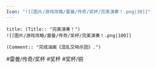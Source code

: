 ```yaml
---
Icon: "![[图片/游戏攻略/雷曼/传奇/奖杯/完美演奏！.png|30]]"
---
```

```ad-common-bronze-trophy
title: (Title:: "完美演奏！")
![[图片/游戏攻略/雷曼/传奇/奖杯/完美演奏！.png|100]]

(Comment:: "完成油画《混乱交响乐团》.")
```

#雷曼/传奇/奖杯 #奖杯 #奖杯/铜
